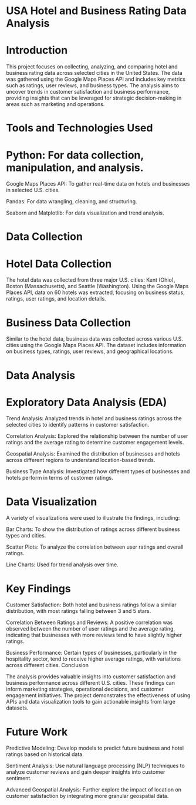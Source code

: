 # USA Hotel and Business Rating Data Analysis 

# Introduction

This project focuses on collecting, analyzing, and comparing hotel and business rating data across selected cities in the United States. The data was gathered using the Google Maps Places API and includes key metrics such as ratings, user reviews, and business types. The analysis aims to uncover trends in customer satisfaction and business performance, providing insights that can be leveraged for strategic decision-making in areas such as marketing and operations.

# Tools and Technologies Used

# Python: For data collection, manipulation, and analysis.

Google Maps Places API: To gather real-time data on hotels and businesses in selected U.S. cities.

Pandas: For data wrangling, cleaning, and structuring.

Seaborn and Matplotlib: For data visualization and trend analysis.

# Data Collection

# Hotel Data Collection

The hotel data was collected from three major U.S. cities: Kent (Ohio), Boston (Massachusetts), and Seattle (Washington). Using the Google Maps Places API, data on 60 hotels was extracted, focusing on business status, ratings, user ratings, and location details.

# Business Data Collection

Similar to the hotel data, business data was collected across various U.S. cities using the Google Maps Places API. The dataset includes information on business types, ratings, user reviews, and geographical locations.

# Data Analysis

# Exploratory Data Analysis (EDA)

Trend Analysis: Analyzed trends in hotel and business ratings across the selected cities to identify patterns in customer satisfaction.

Correlation Analysis: Explored the relationship between the number of user ratings and the average rating to determine customer engagement levels.

Geospatial Analysis: Examined the distribution of businesses and hotels across different regions to understand location-based trends.

Business Type Analysis: Investigated how different types of businesses and hotels perform in terms of customer ratings.

# Data Visualization

A variety of visualizations were used to illustrate the findings, including:

Bar Charts: To show the distribution of ratings across different business types and cities.

Scatter Plots: To analyze the correlation between user ratings and overall ratings.

Line Charts: Used for trend analysis over time.

# Key Findings
Customer Satisfaction: Both hotel and business ratings follow a similar distribution, with most ratings falling between 3 and 5 stars.

Correlation Between Ratings and Reviews: A positive correlation was observed between the number of user ratings and the average rating, indicating that businesses with more reviews tend to have slightly higher ratings.

Business Performance: Certain types of businesses, particularly in the hospitality sector, tend to receive higher average ratings, with variations across different cities.
Conclusion

The analysis provides valuable insights into customer satisfaction and business performance across different U.S. cities. These findings can inform marketing strategies, operational decisions, and customer engagement initiatives. The project demonstrates the effectiveness of using APIs and data visualization tools to gain actionable insights from large datasets.

# Future Work

Predictive Modeling: Develop models to predict future business and hotel ratings based on historical data.

Sentiment Analysis: Use natural language processing (NLP) techniques to analyze customer reviews and gain deeper insights into customer sentiment.

Advanced Geospatial Analysis: Further explore the impact of location on customer satisfaction by integrating more granular geospatial data.
